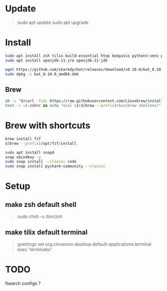 # Update

>sudo apt update
>sudo apt upgrade

# Install
```bash
sudo apt install zsh tilix build-essential htop keepassx python3-venv python3-pip python-dev python3-dev libevent-dev npm
sudo apt install openjdk-11-jre openjdk-11-jdk

wget https://github.com/sharkdp/bat/releases/download/v0.10.0/bat_0.10.0_amd64.deb
sudo dpkg -i bat_0.10.0_amd64.deb
```

## Brew

```bash
sh -c "$(curl -fsSL https://raw.githubusercontent.com/Linuxbrew/install/master/install.sh)"
test -r ~/.zshrc && echo "eval \$($(brew --prefix)/bin/brew shellenv)" >>~/.zshrc
```

# Brew with shortcuts
```bash
brew install fzf
$(brew --prefix)/opt/fzf/install

sudo apt install snapd
snap xbindkey -y
sudo snap install --classic code
sudo snap install pycharm-community --classic
```

# Setup

## make zsh default shell

>sudo chsh -s /bin/zsh

## make tilix default terminal
>gsettings set org.cinnamon.desktop.default-applications.terminal exec 'terminator'

# TODO
fsearch 
configs ?
